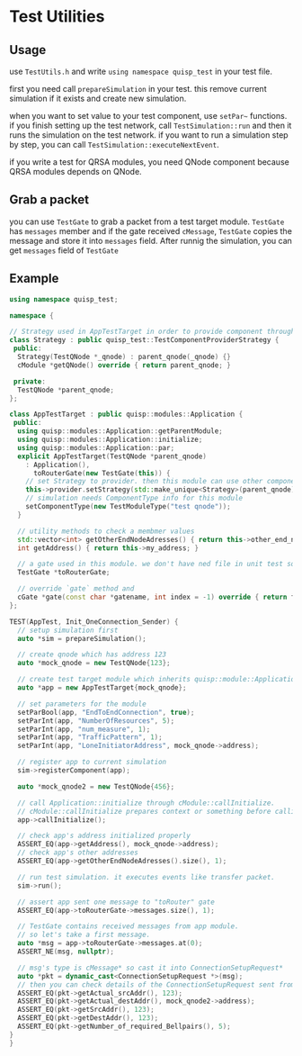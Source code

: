 # Test Utilities

## Usage
use `TestUtils.h` and write `using namespace quisp_test` in your test file.

first you need call `prepareSimulation` in your test.
this remove current simulation if it exists and create new simulation.

when you want to set value to your test component, use `setPar~` functions.
if you finish setting up the test network, call `TestSimulation::run` and then it runs the simulation on the test network. if you want to run a simulation step by step, you can call `TestSimulation::executeNextEvent`.

if you write a test for QRSA modules, you need QNode component because QRSA modules depends on QNode.

## Grab a packet
you can use `TestGate` to grab a packet from a test target module.
`TestGate` has `messages` member and if the gate received `cMessage`, `TestGate` copies the message and store it into `messages` field.
After runnig the simulation, you can get `messages` field of `TestGate`

## Example
```cpp
using namespace quisp_test;

namespace {

// Strategy used in AppTestTarget in order to provide component through ComponentProvider
class Strategy : public quisp_test::TestComponentProviderStrategy {
 public:
  Strategy(TestQNode *_qnode) : parent_qnode(_qnode) {}
  cModule *getQNode() override { return parent_qnode; }

 private:
  TestQNode *parent_qnode;
};

class AppTestTarget : public quisp::modules::Application {
 public:
  using quisp::modules::Application::getParentModule;
  using quisp::modules::Application::initialize;
  using quisp::modules::Application::par;
  explicit AppTestTarget(TestQNode *parent_qnode)
    : Application(),
      toRouterGate(new TestGate(this)) {
    // set Strategy to provider. then this module can use other component provided by Strategy.
    this->provider.setStrategy(std::make_unique<Strategy>(parent_qnode));
    // simulation needs ComponentType info for this module
    setComponentType(new TestModuleType("test qnode"));
  }

  // utility methods to check a membmer values
  std::vector<int> getOtherEndNodeAdresses() { return this->other_end_node_addresses; }
  int getAddress() { return this->my_address; }

  // a gate used in this module. we don't have ned file in unit test so we need to inject it.
  TestGate *toRouterGate;

  // override `gate` method and
  cGate *gate(const char *gatename, int index = -1) override { return toRouterGate; };
};

TEST(AppTest, Init_OneConnection_Sender) {
  // setup simulation first
  auto *sim = prepareSimulation();

  // create qnode which has address 123
  auto *mock_qnode = new TestQNode{123};

  // create test target module which inherits quisp::module::Application (actual test target)
  auto *app = new AppTestTarget{mock_qnode};

  // set parameters for the module
  setParBool(app, "EndToEndConnection", true);
  setParInt(app, "NumberOfResources", 5);
  setParInt(app, "num_measure", 1);
  setParInt(app, "TrafficPattern", 1);
  setParInt(app, "LoneInitiatorAddress", mock_qnode->address);

  // register app to current simulation
  sim->registerComponent(app);

  auto *mock_qnode2 = new TestQNode{456};

  // call Application::initialize through cModule::callInitialize.
  // cModule::callInitialize prepares context or something before calling Application::initialize
  app->callInitialize();

  // check app's address initialized properly
  ASSERT_EQ(app->getAddress(), mock_qnode->address);
  // check app's other addresses
  ASSERT_EQ(app->getOtherEndNodeAdresses().size(), 1);

  // run test simulation. it executes events like transfer packet.
  sim->run();

  // assert app sent one message to "toRouter" gate
  ASSERT_EQ(app->toRouterGate->messages.size(), 1);

  // TestGate contains received messages from app module.
  // so let's take a first message.
  auto *msg = app->toRouterGate->messages.at(0);
  ASSERT_NE(msg, nullptr);

  // msg's type is cMessage* so cast it into ConnectionSetupRequest*
  auto *pkt = dynamic_cast<ConnectionSetupRequest *>(msg);
  // then you can check details of the ConnectionSetupRequest sent from app
  ASSERT_EQ(pkt->getActual_srcAddr(), 123);
  ASSERT_EQ(pkt->getActual_destAddr(), mock_qnode2->address);
  ASSERT_EQ(pkt->getSrcAddr(), 123);
  ASSERT_EQ(pkt->getDestAddr(), 123);
  ASSERT_EQ(pkt->getNumber_of_required_Bellpairs(), 5);
}
}
```
